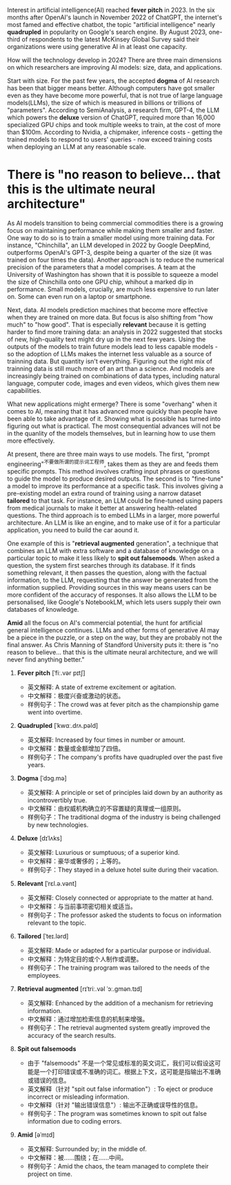 Interest in artificial intelligence(AI) reached **fever pitch** in 2023. In the six months after OpenAI's launch in November 2022 of ChatGPT, the internet's most famed and effective chatbot, the topic "artificial intelligence" nearly **quadrupled** in popularity on Google's search engine. By August 2023, one-third of respondents to the latest McKinsey Global Survey said their organizations were using generative AI in at least one capacity. 

How will the technology develop in 2024? There are three main dimensions on which researchers are improving AI models: size, data, and applications.

Start with size. For the past few years, the accepted **dogma** of AI research has been that bigger means better. Although computers have got smaller even as they have become more powerful, that is not true of large language models(LLMs), the size of which is measured in billions or trillions of "parameters". According to SemiAnalysis, a research firm, GPT-4, the LLM which powers the **deluxe** version of ChatGPT, required more than 16,000 specialized GPU chips and took multiple weeks to train, at the cost of more than $100m. According to Nvidia, a chipmaker, inference costs - getting the trained models to respond to users' queries - now exceed training costs when deploying an LLM at any reasonable scale.

# There is "no reason to believe... that this is the ultimate neural architecture"

As AI models transition to being commercial commodities there is a growing focus on maintaining performance while making them smaller and faster. One way to do so is to train a smaller model using more training data. For instance, "Chinchilla", an LLM developed in 2022 by Google DeepMind, outperforms OpenAI's GPT-3, despite being a quarter of the size (it was trained on four times the data). Another approach is to reduce the numerical precision of the parameters that a model comprises. A team at the University of Washington has shown that it is possible to squeeze a model the size of Chinchilla onto one GPU chip, whihout a marked dip in performance. Small models, crucially, are much less expensive to run later on. Some can even run on a laptop or smartphone.

Next, data. AI models prediction machines that become more effective when they are trained on more data. But focus is also shifting from "how much" to "how good". That is especially **relevant** because it is getting harder to find more training data: an analysis in 2022 suggested that stocks of new, high-quality text might dry up in the next few years. Using the outputs of the models to train future models lead to less capable models - so the adoption of LLMs makes the internet less valuable as a source of trainning data. But quantity isn't everything. Figuring out the right mix of trainning data is still much more of an art than a science. And models are increasingly being trained on combinations of data types, including natural language, computer code, images and even videos, which gives them new capabilities.

What new applications might ermerge? There is some "overhang" when it comes to AI, meaning that it has advanced more quickly than people have been able to take advantage of it. Showing what is possible has turned into figuring out what is practical. The most consequential advances will not be in the quanlity of the models themselves, but in learning how to use them more effectively.

At present, there are three main ways to use models. The first, "prompt engineering"<sup>不要做所谓的提示词工程师</sup>, takes them as they are and feeds them specific prompts. This method involves crafting input phrases or questions to guide the model to produce desired outputs. The second is to "fine-tune" a model to improve its performance at a specific task. This involves giving a pre-existing model an extra round of training using a narrow dataset **tailored** to that task. For instance, an LLM could be fine-tuned using papers from medical journals to make it better at answering health-related questions. The third approach is to embed LLMs in a larger, more powerful architecture. An LLM is like an engine, and to make use of it for a particular application, you need to build the car aound it.

One example of this is "**retrieval augmented** generation", a technique that combines an LLM with extra software and a database of knowledge on a particular topic to make it less likely to **spit out falsemoods**. When asked a question, the system first searches through its database. If it finds something relevant, it then passes the question, along with the factual information, to the LLM, requesting that the answer be generated from the information supplied. Providing sources in this way means users can be more confident of the accuracy of responses. It also allows the LLM to be personalised, like Google's NotebookLM, which lets users supply their own databases of knowledge.

**Amid** all the focus on AI's commercial potential, the hunt for artificial general intelligence continues. LLMs and other forms of generative AI may be a piece in the puzzle, or a step on the way, but they are probably not the final answer. As Chris Manning of Standford University puts it: there is "no reason to believe... that this is the ultimate neural architecture, and we will never find anything better."

1. **Fever pitch** [ˈfiː.vər pɪtʃ]
    
    - 英文解释: A state of extreme excitement or agitation.
    - 中文解释：极度兴奋或激动的状态。
    - 样例句子：The crowd was at fever pitch as the championship game went into overtime.
2. **Quadrupled** [ˈkwɑː.drʌ.pəld]
    
    - 英文解释: Increased by four times in number or amount.
    - 中文解释：数量或金额增加了四倍。
    - 样例句子：The company's profits have quadrupled over the past five years.
3. **Dogma** [ˈdɔg.mə]
    
    - 英文解释: A principle or set of principles laid down by an authority as incontrovertibly true.
    - 中文解释：由权威机构确立的不容置疑的真理或一组原则。
    - 样例句子：The traditional dogma of the industry is being challenged by new technologies.
4. **Deluxe** [dɪˈlʌks]
    
    - 英文解释: Luxurious or sumptuous; of a superior kind.
    - 中文解释：豪华或奢侈的；上等的。
    - 样例句子：They stayed in a deluxe hotel suite during their vacation.
5. **Relevant** [ˈrɛl.ə.vənt]
    
    - 英文解释: Closely connected or appropriate to the matter at hand.
    - 中文解释：与当前事项密切相关或适当。
    - 样例句子：The professor asked the students to focus on information relevant to the topic.
6. **Tailored** [ˈteɪ.lərd]
    
    - 英文解释: Made or adapted for a particular purpose or individual.
    - 中文解释：为特定目的或个人制作或调整。
    - 样例句子：The training program was tailored to the needs of the employees.
7. **Retrieval augmented** [rɪˈtriː.vəl ˈɔː.gmən.tɪd]
    
    - 英文解释: Enhanced by the addition of a mechanism for retrieving information.
    - 中文解释：通过增加检索信息的机制来增强。
    - 样例句子：The retrieval augmented system greatly improved the accuracy of the search results.
8. **Spit out falsemoods**
    
    - 由于 "falsemoods" 不是一个常见或标准的英文词汇，我们可以假设这可能是一个打印错误或不准确的词汇。根据上下文，这可能是指输出不准确或错误的信息。
    - 英文解释（针对 "spit out false information"）: To eject or produce incorrect or misleading information.
    - 中文解释（针对 "输出错误信息"）: 输出不正确或误导性的信息。
    - 样例句子：The program was sometimes known to spit out false information due to coding errors.
9. **Amid** [əˈmɪd]
    
    - 英文解释: Surrounded by; in the middle of.
    - 中文解释：被……围绕；在……中间。
    - 样例句子：Amid the chaos, the team managed to complete their project on time.